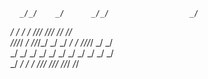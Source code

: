                                                                          
      _/_/    _/      _/_/                  _/                           
   _/    _/  _/    _/        _/_/_/    _/_/_/    _/_/      _/_/          
  _/_/_/_/  _/  _/_/_/_/  _/    _/  _/    _/  _/_/_/_/  _/    _/         
 _/    _/  _/    _/      _/    _/  _/    _/  _/        _/    _/          
_/    _/  _/    _/        _/_/_/    _/_/_/    _/_/_/    _/_/             
                                                                         
                                                                         


